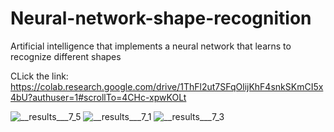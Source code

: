 # Neural-network-shape-recognition

Artificial intelligence that implements a neural network that learns to recognize different shapes

CLick the link: https://colab.research.google.com/drive/1ThFl2ut7SFqOlijKhF4snkSKmCI5x4bU?authuser=1#scrollTo=4CHc-xpwKOLt

![__results___7_5](https://github.com/petpavl/Neural-network-shape-recognition/assets/128145808/e6e56ebf-35b4-4e8e-bfc7-55ef066537f8)
![__results___7_1](https://github.com/petpavl/Neural-network-shape-recognition/assets/128145808/82b4448c-76b0-4217-9058-8cc14cd973c3)
![__results___7_3](https://github.com/petpavl/Neural-network-shape-recognition/assets/128145808/113ed527-4d6b-4427-aae8-318e8b4c4375)

